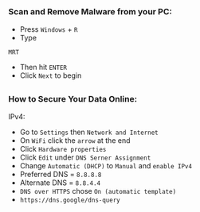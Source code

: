 ##
### Scan and Remove Malware from your PC:
- Press `Windows` + `R`
- Type 
```
MRT
```
- Then hit `ENTER`
- Click `Next` to begin 
##

### How to Secure Your Data Online:
IPv4:
- Go to `Settings` then `Network and Internet`
- On `WiFi` click the `arrow` at the end  
- Click `Hardware properties` 
- Click `Edit` under `DNS Serner Assignment`
- Change `Automatic (DHCP)` to `Manual` and `enable IPv4`
- Preferred DNS = `8.8.8.8`
- Alternate DNS = `8.8.4.4`
- `DNS over HTTPS` chose `On (automatic template)`
- `https://dns.google/dns-query`
##

 